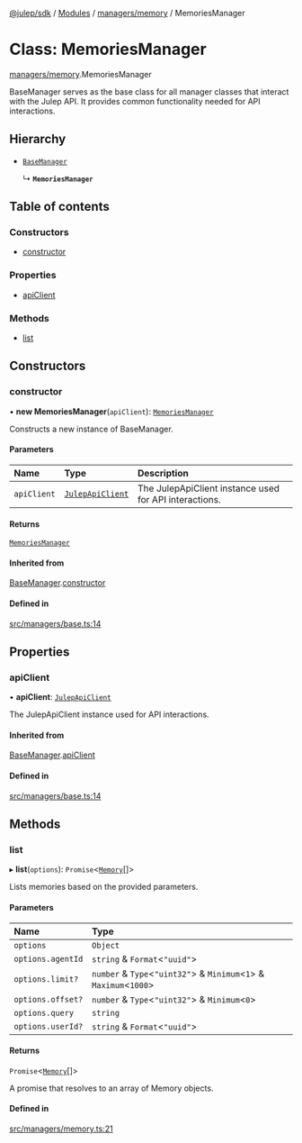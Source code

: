 [@julep/sdk](../README.md) / [Modules](../modules.md) / [managers/memory](../modules/managers_memory.md) / MemoriesManager

# Class: MemoriesManager

[managers/memory](../modules/managers_memory.md).MemoriesManager

BaseManager serves as the base class for all manager classes that interact with the Julep API.
It provides common functionality needed for API interactions.

## Hierarchy

- [`BaseManager`](managers_base.BaseManager.md)

  ↳ **`MemoriesManager`**

## Table of contents

### Constructors

- [constructor](managers_memory.MemoriesManager.md#constructor)

### Properties

- [apiClient](managers_memory.MemoriesManager.md#apiclient)

### Methods

- [list](managers_memory.MemoriesManager.md#list)

## Constructors

### constructor

• **new MemoriesManager**(`apiClient`): [`MemoriesManager`](managers_memory.MemoriesManager.md)

Constructs a new instance of BaseManager.

#### Parameters

| Name | Type | Description |
| :------ | :------ | :------ |
| `apiClient` | [`JulepApiClient`](api_JulepApiClient.JulepApiClient.md) | The JulepApiClient instance used for API interactions. |

#### Returns

[`MemoriesManager`](managers_memory.MemoriesManager.md)

#### Inherited from

[BaseManager](managers_base.BaseManager.md).[constructor](managers_base.BaseManager.md#constructor)

#### Defined in

[src/managers/base.ts:14](https://github.com/julep-ai/julep/blob/95c1a0c85f2af36bb95762cf8f17743fa7cf60e8/sdks/ts/src/managers/base.ts#L14)

## Properties

### apiClient

• **apiClient**: [`JulepApiClient`](api_JulepApiClient.JulepApiClient.md)

The JulepApiClient instance used for API interactions.

#### Inherited from

[BaseManager](managers_base.BaseManager.md).[apiClient](managers_base.BaseManager.md#apiclient)

#### Defined in

[src/managers/base.ts:14](https://github.com/julep-ai/julep/blob/95c1a0c85f2af36bb95762cf8f17743fa7cf60e8/sdks/ts/src/managers/base.ts#L14)

## Methods

### list

▸ **list**(`options`): `Promise`\<[`Memory`](../modules/api.md#memory)[]\>

Lists memories based on the provided parameters.

#### Parameters

| Name | Type |
| :------ | :------ |
| `options` | `Object` |
| `options.agentId` | `string` & `Format`\<``"uuid"``\> |
| `options.limit?` | `number` & `Type`\<``"uint32"``\> & `Minimum`\<``1``\> & `Maximum`\<``1000``\> |
| `options.offset?` | `number` & `Type`\<``"uint32"``\> & `Minimum`\<``0``\> |
| `options.query` | `string` |
| `options.userId?` | `string` & `Format`\<``"uuid"``\> |

#### Returns

`Promise`\<[`Memory`](../modules/api.md#memory)[]\>

A promise that resolves to an array of Memory objects.

#### Defined in

[src/managers/memory.ts:21](https://github.com/julep-ai/julep/blob/95c1a0c85f2af36bb95762cf8f17743fa7cf60e8/sdks/ts/src/managers/memory.ts#L21)

